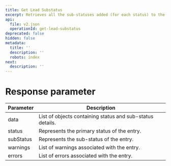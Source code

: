 ```yaml
---
title: Get Lead Substatus
excerpt: Retrieves all the sub-statuses added (for each status) to the organization.
api:
  file: v2.json
  operationId: get-lead-substatus
deprecated: false
hidden: false
metadata:
  title: ''
  description: ''
  robots: index
next:
  description: ''
---
```

# Response parameter

| Parameter | Description                                               |
| --------- | --------------------------------------------------------- |
| data      | List of objects containing status and sub-status details. |
| status    | Represents the primary status of the entry.               |
| subStatus | Represents the sub-status of the entry.                   |
| warnings  | List of warnings associated with the entry.               |
| errors    | List of errors associated with the entry.                 |